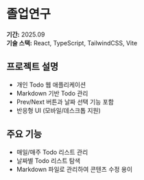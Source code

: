 # 졸업연구

**기간:** 2025.09  
**기술 스택:** React, TypeScript, TailwindCSS, Vite

## 프로젝트 설명
- 개인 Todo 웹 애플리케이션
- Markdown 기반 Todo 관리
- Prev/Next 버튼과 날짜 선택 기능 포함
- 반응형 UI (모바일/데스크톱 지원)

## 주요 기능
- 매일/매주 Todo 리스트 관리
- 날짜별 Todo 리스트 탐색
- Markdown 파일로 관리하여 콘텐츠 수정 용이
